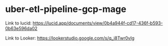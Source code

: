 # uber-etl-pipeline-gcp-mage



Link to lucid:
https://lucid.app/documents/view/0b4a944f-cd17-436f-b593-0b63e596da02


Link to Looker:
https://lookerstudio.google.com/s/q_i8Twr0vIg
